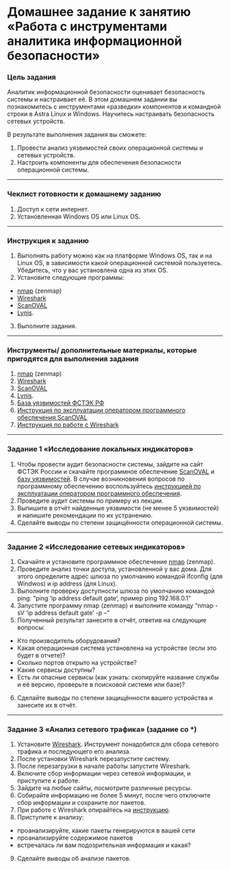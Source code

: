 # Домашнее задание к занятию «Работа с инструментами аналитика информационной безопасности»

### Цель задания

Аналитик информационной безопасности оценивает безопасность системы и настраивает её. В этом домашнем задании вы познакомитесь с инструментами «разведки» компонентов и командной строки в Astra Linux и Windows. Научитесь настраивать безопасность сетевых устройств.

В результате выполнения задания вы сможете:

1. Провести анализ уязвимостей своих операционной системы и сетевых устройств.
2. Настроить компоненты для обеспечения безопасности операционной системы.

------

### Чеклист готовности к домашнему заданию

1. Доступ к сети интернет.
2. Установленная Windows OS или Linux OS.

------

### Инструкция к заданию

1. Выполнять работу можно как на платформе Windows OS, так и на Linux OS, в зависимости какой операционной системой пользуетесь. Убедитесь, что у вас установлена одна из этих OS.
2. Установите следующие программы: 
- [nmap](https://nmap.org/) (zenmap)
- [Wireshark](https://www.wireshark.org/)
- [ScanOVAL](https://bdu.fstec.ru/files/scanoval.msi)
- [Lynis](https://cisofy.com/lynis/#installation).
3. Выполните задания.

------

### Инструменты/ дополнительные материалы, которые пригодятся для выполнения задания

1. [nmap](https://nmap.org/) (zenmap)
2. [Wireshark](https://www.wireshark.org/)
3. [ScanOVAL](https://bdu.fstec.ru/files/scanoval.msi)
4. [Lynis](https://cisofy.com/lynis/#installation).
5. [База уязвимостей ФСТЭК РФ](https://bdu.fstec.ru/files/scanoval.xml)
6. [Инструкция по эксплуатации оператором программного обеспечения ScanOVAL](https://bdu.fstec.ru/files/documents/scanoval_manual.pdf)
7. [Инструкция по работе с Wireshark](https://www.wireshark.org/#learnWS)

------

### Задание 1 «Исследование локальных индикаторов»

1. Чтобы провести аудит безопасности системы, зайдите на сайт ФСТЭК России и скачайте программное обеспечение [ScanOVAL](https://bdu.fstec.ru/files/scanoval.msi) и [базу уязвимостей](https://bdu.fstec.ru/files/scanoval.xml). В случае возникновения вопросов по программному обеспечению воспользуйтесь [инструкцией по эксплуатации оператором программного обеспечения](https://bdu.fstec.ru/files/documents/scanoval_manual.pdf). 
2. Проведите аудит системы по примеру из лекции.
3. Выпишите в отчёт найденные уязвимости (не менее 5 уязвимостей) и напишите рекомендации по их устранению.
4. Сделайте выводы по степени защищённости операционной системы. 

------

### Задание 2 «Исследование сетевых индикаторов»

1. Скачайте и установите программное обеспечение [nmap](https://nmap.org/) (zenmap).
2. Проведите анализ точки доступа, установленной у вас дома. Для этого определите адрес шлюза по умолчанию командой ifconfig (для Windwos) и ip address (для Linux). 
3. Выполните проверку доступности шлюза по умолчанию командой ping:
“ping ‘ip address default gate’, пример ping 192.168.0.1” 
4. Запустите программу nmap (zenmap) и выполните команду “nmap -sV ‘ip  address default gate’ -p –“
5. Полученный результат занесите в отчёт, ответив на следующие вопросы:
- Кто производитель оборудования?
- Какая операционная система установлена на устройстве (если это будет в отчете)?
- Сколько портов открыто на устройстве?
- Какие сервисы доступны? 
- Есть ли опасные сервисы (как узнать: скопируйте название службы и её версию, проверьте в поисковой системе или базе)?
6. Сделайте выводы по степени защищённости вашего устройства и занесите их в отчёт. 

-----

### Задание 3 «Анализ сетевого трафика» (задание со *)

1. Установите [Wireshark](https://www.wireshark.org/). Инструмент понадобится для сбора сетевого трафика и последующего его анализа. 
2. После установки Wireshark перезапустите систему.
3. После перезагрузки в начале работы запустите Wireshark.
4. Включите сбор информации через сетевой информации, и приступите к работе.
5. Зайдите на любые сайты, посмотрите различные ресурсы. 
6. Собирайте информацию не более 5 минут, после чего отключите сбор информации и сохраните лог пакетов.
7. При работе с Wireshark опирайтесь на [инструкцию](https://www.wireshark.org/#learnWS). 
8. Приступите к анализу:
- проанализируйте, какие пакеты генерируются в вашей сети
- проанализируйте содержимое пакетов
- встречалась ли вам подозрительная информация и какая?
9. Сделайте выводы об анализе пакетов.

